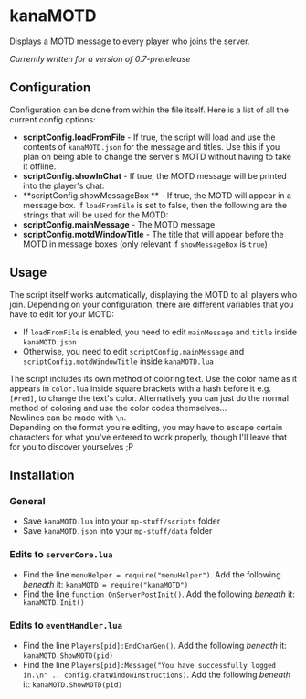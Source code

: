 # kanaMOTD
Displays a MOTD message to every player who joins the server.

*Currently written for a version of 0.7-prerelease*

## Configuration
Configuration can be done from within the file itself. Here is a list of all the current config options:
- **scriptConfig.loadFromFile** - If true, the script will load and use the contents of `kanaMOTD.json` for the message and titles. Use this if you plan on being able to change the server's MOTD without having to take it offline.
- **scriptConfig.showInChat** - If true, the MOTD message will be printed into the player's chat.
- **scriptConfig.showMessageBox ** - If true, the MOTD will appear in a message box.
If `loadFromFile` is set to false, then the following are the strings that will be used for the MOTD:
- **scriptConfig.mainMessage** - The MOTD message
- **scriptConfig.motdWindowTitle** - The title that will appear before the MOTD in message boxes (only relevant if `showMessageBox` is `true`)

## Usage
The script itself works automatically, displaying the MOTD to all players who join. Depending on your configuration, there are different variables that you have to edit for your MOTD:
- If `loadFromFile` is enabled, you need to edit `mainMessage` and `title` inside `kanaMOTD.json`
- Otherwise, you need to edit `scriptConfig.mainMessage` and `scriptConfig.motdWindowTitle` inside `kanaMOTD.lua`

The script includes its own method of coloring text. Use the color name as it appears in `color.lua` inside square brackets with a hash before it e.g. `[#red]`, to change the text's color. Alternatively you can just do the normal method of coloring and use the color codes themselves...  
Newlines can be made with `\n`.  
Depending on the format you're editing, you may have to escape certain characters for what you've entered to work properly, though I'll leave that for you to discover yourselves ;P

## Installation
### General
- Save `kanaMOTD.lua` into your `mp-stuff/scripts` folder
- Save `kanaMOTD.json` into your `mp-stuff/data` folder
### Edits to `serverCore.lua`
- Find the line `menuHelper = require("menuHelper")`. Add the following *beneath* it: ```kanaMOTD = require("kanaMOTD")```
- Find the line `function OnServerPostInit()`. Add the following *beneath* it: ``` kanaMOTD.Init()```
### Edits to `eventHandler.lua`
- Find the line `Players[pid]:EndCharGen()`. Add the following *beneath* it:  ```kanaMOTD.ShowMOTD(pid)```
- Find the line `Players[pid]:Message("You have successfully logged in.\n" .. config.chatWindowInstructions)`. Add the following *beneath* it: ```kanaMOTD.ShowMOTD(pid)```

